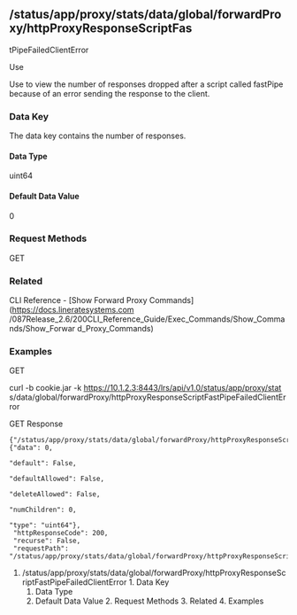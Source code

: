 ## /status/app/proxy/stats/data/global/forwardProxy/httpProxyResponseScriptFas
tPipeFailedClientError

Use

Use to view the number of responses dropped after a script called fastPipe
because of an error sending the response to the client.

### Data Key

The data key contains the number of responses.

#### Data Type

uint64

#### Default Data Value

0

### Request Methods

GET

### Related

CLI Reference - [Show Forward Proxy Commands](https://docs.lineratesystems.com
/087Release_2.6/200CLI_Reference_Guide/Exec_Commands/Show_Commands/Show_Forwar
d_Proxy_Commands)

### Examples

GET

curl -b cookie.jar -k https://10.1.2.3:8443/lrs/api/v1.0/status/app/proxy/stat
s/data/global/forwardProxy/httpProxyResponseScriptFastPipeFailedClientError

GET Response

    
    {"/status/app/proxy/stats/data/global/forwardProxy/httpProxyResponseScriptFastPipeFailedClientError": {"data": 0,
                                                                                                            "default": False,
                                                                                                            "defaultAllowed": False,
                                                                                                            "deleteAllowed": False,
                                                                                                            "numChildren": 0,
                                                                                                            "type": "uint64"},
     "httpResponseCode": 200,
     "recurse": False,
     "requestPath": "/status/app/proxy/stats/data/global/forwardProxy/httpProxyResponseScriptFastPipeFailedClientError"}
    

  1. /status/app/proxy/stats/data/global/forwardProxy/httpProxyResponseScriptFastPipeFailedClientError
    1. Data Key
      1. Data Type
      2. Default Data Value
    2. Request Methods
    3. Related
    4. Examples


